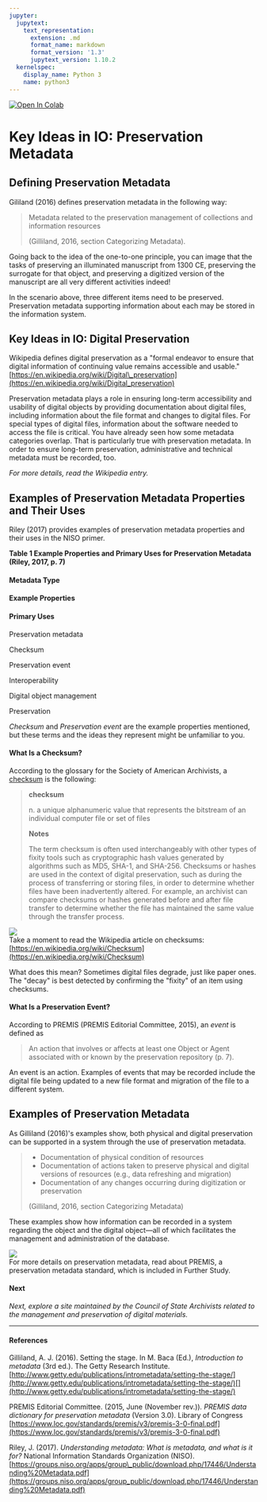 ```yaml
---
jupyter:
  jupytext:
    text_representation:
      extension: .md
      format_name: markdown
      format_version: '1.3'
      jupytext_version: 1.10.2
  kernelspec:
    display_name: Python 3
    name: python3
---
```


<!-- #region id="view-in-github" colab_type="text" -->
<a href="https://colab.research.google.com/github/e3la/Organizing-Information-in-Information-Agencies/blob/master/mod7_h.ipynb" target="_parent"><img src="https://colab.research.google.com/assets/colab-badge.svg" alt="Open In Colab"/></a>
<!-- #endregion -->

<!-- #region id="bVPj4EBmcQnX" -->
Key Ideas in IO: Preservation Metadata
======================================

**Defining Preservation Metadata**
----------------------------------

Gililand (2016) defines preservation metadata in the following way:

> Metadata related to the preservation management of collections and information resources
> 
> (Gilliland, 2016, section Categorizing Metadata).

Going back to the idea of the one-to-one principle, you can image that the tasks of preserving an illuminated manuscript from 1300 CE, preserving the surrogate for that object, and preserving a digitized version of the manuscript are all very different activities indeed! 

In the scenario above, three different items need to be preserved. Preservation metadata supporting information about each may be stored in the information system. 

**Key Ideas in IO: Digital Preservation**
-----------------------------------------

Wikipedia defines digital preservation as a "formal endeavor to ensure that digital information of continuing value remains accessible and usable." [https://en.wikipedia.org/wiki/Digital\_preservation](https://en.wikipedia.org/wiki/Digital_preservation)

Preservation metadata plays a role in ensuring long-term accessibility and usability of digital objects by providing documentation about digital files, including information about the file format and changes to digital files. For special types of digital files, information about the software needed to access the file is critical. You have already seen how some metadata categories overlap. That is particularly true with preservation metadata. In order to ensure long-term preservation, administrative and technical metadata must be recorded, too. 

_For more details, read the Wikipedia entry._

**Examples of Preservation Metadata Properties and Their Uses**
---------------------------------------------------------------

Riley (2017) provides examples of preservation metadata properties and their uses in the NISO primer. 

**Table 1 Example Properties and Primary Uses for Preservation Metadata** **(Riley, 2017, p. 7)**

#### **Metadata Type**

#### **Example Properties**

#### **Primary Uses**

Preservation metadata

Checksum

Preservation event

Interoperability

Digital object management

Preservation

_Checksum_ and _Preservation event_ are the example properties mentioned, but these terms and the ideas they represent might be unfamiliar to you. 

#### What Is a Checksum?

According to the glossary for the Society of American Archivists, a [checksum](https://dictionary.archivists.org/entry/checksum.html) is the following:

> **checksum**
> 
> n. a unique alphanumeric value that represents the bitstream of an individual computer file or set of files
> 
> **Notes**
> 
> The term checksum is often used interchangeably with other types of fixity tools such as cryptographic hash values generated by algorithms such as MD5, SHA-1, and SHA-256. Checksums or hashes are used in the context of digital preservation, such as during the process of transferring or storing files, in order to determine whether files have been inadvertently altered. For example, an archivist can compare checksums or hashes generated before and after file transfer to determine whether the file has maintained the same value through the transfer process.

![](https://missouri.instructure.com/courses/49361/files/8633278/download)  
Take a moment to read the Wikipedia article on checksums: [https://en.wikipedia.org/wiki/Checksum](https://en.wikipedia.org/wiki/Checksum)

What does this mean? Sometimes digital files degrade, just like paper ones. The "decay" is best detected by confirming the "fixity" of an item using checksums. 

#### What Is a Preservation Event?

According to PREMIS (PREMIS Editorial Committee, 2015), an _event_ is defined as

> An action that involves or affects at least one Object or Agent associated with or known by the preservation repository (p. 7).

An event is an action. Examples of events that may be recorded include the digital file being updated to a new file format and migration of the file to a different system.

**Examples of Preservation Metadata**
-------------------------------------

As Gilliland (2016)'s examples show, both physical and digital preservation can be supported in a system through the use of preservation metadata. 

> *   Documentation of physical condition of resources
> *   Documentation of actions taken to preserve physical and digital versions of resources (e.g., data refreshing and migration)
> *   Documentation of any changes occurring during digitization or preservation
> 
> (Gilliland, 2016, section Categorizing Metadata)

These examples show how information can be recorded in a system regarding the object and the digital object—all of which facilitates the management and administration of the database. 

![](https://missouri.instructure.com/courses/49361/files/8633278/download)  
For more details on preservation metadata, read about PREMIS, a preservation metadata standard, which is included in Further Study.

#### **Next**

_Next, explore a site maintained by the Council of State Archivists related to the management and preservation of digital materials._

* * *

#### References

Gilliland, A. J. (2016). Setting the stage. In M. Baca (Ed.), _Introduction to metadata_ (3rd ed.). The Getty Research Institute. [http://www.getty.edu/publications/intrometadata/setting-the-stage/](http://www.getty.edu/publications/intrometadata/setting-the-stage/)[](http://www.getty.edu/publications/intrometadata/setting-the-stage/)

PREMIS Editorial Committee. (2015, June (November rev.))_. PREMIS data dictionary for preservation metadata_ (Version 3.0). Library of Congress [https://www.loc.gov/standards/premis/v3/premis-3-0-final.pdf](https://www.loc.gov/standards/premis/v3/premis-3-0-final.pdf)

Riley, J. (2017). _Understanding metadata: What is metadata, and what is it for?_ National Information Standards Organization (NISO). [https://groups.niso.org/apps/group\_public/download.php/17446/Understanding%20Metadata.pdf](https://groups.niso.org/apps/group_public/download.php/17446/Understanding%20Metadata.pdf)
<!-- #endregion -->
